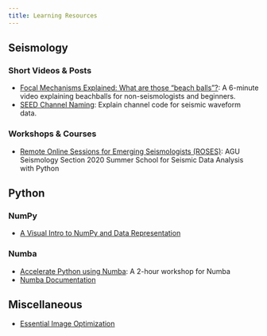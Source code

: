```yaml
---
title: Learning Resources
---
```


## Seismology

### Short Videos & Posts

- [Focal Mechanisms Explained: What are those “beach balls”?](https://www.youtube.com/watch?v=MomVOkyDdLo): A 6-minute video explaining beachballs for non-seismologists and beginners.
- [SEED Channel Naming](https://ds.iris.edu/ds/nodes/dmc/data/formats/seed-channel-naming/): Explain channel code for seismic waveform data.

### Workshops & Courses

- [Remote Online Sessions for Emerging Seismologists (ROSES)](https://www.iris.edu/hq/inclass/course/roses): AGU Seismology Section 2020 Summer School for Seismic Data Analysis with Python

## Python

### NumPy

- [A Visual Intro to NumPy and Data Representation](http://jalammar.github.io/visual-numpy/)


### Numba

- [Accelerate Python using Numba](https://github.com/keipertk/pygpu-workshop): A 2-hour workshop for Numba
- [Numba Documentation](https://numba.readthedocs.io/en/stable/)

## Miscellaneous

- [Essential Image Optimization](https://images.guide/)
